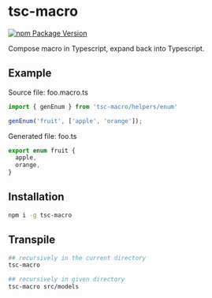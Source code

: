 # tsc-macro
[![npm Package Version](https://img.shields.io/npm/v/tsc-macro.svg?maxAge=2592000)](https://www.npmjs.com/package/tsc-macro)

Compose macro in Typescript, expand back into Typescript.

## Example
Source file: foo.macro.ts
```typescript
import { genEnum } from 'tsc-macro/helpers/enum'

genEnum('fruit', ['apple', 'orange']);
```
Generated file: foo.ts
```typescript
export enum fruit {
  apple,
  orange,
}
```

## Installation
```bash
npm i -g tsc-macro
```

## Transpile
```bash
## recursively in the current directory
tsc-macro

## recursively in given directory
tsc-macro src/models
```
